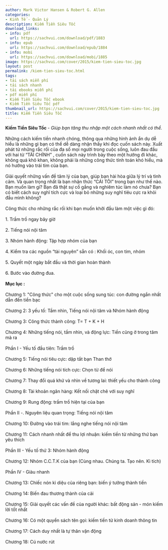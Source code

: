 ```yaml
---
author: Mark Victor Hansen & Robert G. Allen
categories:
- Kinh Tế - Quản Lý
description: Kiếm Tiền Siêu Tốc
download_links:
- info: pdf
  url: https://sachvui.com/download/pdf/1883
- info: epub
  url: https://sachvui.com/download/epub/1884
- info: mobi
  url: https://sachvui.com/download/mobi/1885
image: https://sachvui.com/cover/2015/kiem-tien-sieu-toc.jpg
layout: post
permalink: /kiem-tien-sieu-toc.html
tags:
- tải sách miễn phí
- tải sách nhanh
- tải ebooks miễn phí
- pdf miễn phí
- Kiếm Tiền Siêu Tốc ebook
- Kiếm Tiền Siêu Tốc pdf
thumbnail_url: https://sachvui.com/cover/2015/kiem-tien-sieu-toc.jpg
title: Kiếm Tiền Siêu Tốc
---
```


 <div class="item-desc text-justify"> <p><strong>Kiếm Tiền Siêu Tốc </strong>- <em>Giúp bạn tăng thu nhập một cách nhanh nhất có thể.</em><br><br>Những cách kiếm tiền nhanh chóng, thông qua những hình ảnh ẩn dụ dễ hiểu là những gì bạn có thể dễ dàng nhận thấy khi đọc cuốn sách này. Xuất phát từ những rắc rối của đa số mọi người trong cuộc sống, luôn đau đầu với hai từ “TÀI CHÍNH” , cuốn sách này trình bày theo một hướng đi khác, không quá khô khan, không phải là những công thức tính toán khó hiểu, mà nó hướng vào trái tim của bạn.<br><br>Giải quyết những vấn đề tâm lý của bạn, giúp bạn hài hòa giữa lý trí và tình cảm. Và quan trọng nhất là bạn nhận thức “CÁI TÔI” trong bạn như thế nào. Bạn muốn làm gì? Bạn đã thật sự cố gắng và nghiêm túc làm nó chưa? Bạn có biết cách suy nghĩ tích cực và loại bỏ những suy nghĩ tiêu cực ra khỏi đầu mình không?<br><br>Công thức cho những rắc rối khi bạn muốn khởi đầu làm một việc gì đó:<br><br>1. Trầm trồ ngay bây giờ<br><br>2. Tiếng nói nội tâm<br><br>3. Nhóm hành động: Tập hợp nhóm của bạn<br><br>4. Kiểm tra các nguồn “tài nguyên” sẵn có : Khối óc, con tim, nhóm<br><br>5. Quyết một ngày bắt đầu và thời gian hoàn thành<br><br>6. Bước vào đường đua.<br><br><strong>Mục lục :</strong><br><br>Chương 1: "Công thức" cho một cuộc sống sung túc: con đường ngắn nhất dẫn đến tiền bạc<br><br>Chương 2: 3 yếu tố: Tầm nhìn, Tiếng nói nội tâm và Nhóm hành động<br><br>Chương 3: Công thức thành công: T= T + K + H<br><br>Chương 4: Những tiếng nói, tầm nhìn, và động lực: Tiền cũng ở trong tâm mà ra<br><br>Phần I - Yếu tố đầu tiên: Trầm trồ<br><br>Chương 5: Tiếng nói tiêu cực: dập tắt bạn Than thở<br><br>Chương 6: Những tiếng nói tích cực: Chọn từ để nói<br><br>Chương 7: Thay đổi quá khứ và nhìn về tương lai: thiết yếu cho thành công<br><br>Chương 8: Tài khoản ngân hàng: Kết nối chặt chẽ với suy nghĩ<br><br>Chương 9: Rung động: trầm trồ hiện tại của bạn<br><br>Phần II -. Nguyên liệu quan trọng: Tiếng nói nội tâm<br><br>Chương 10: Đường vào trái tim: lắng nghe tiếng nói nội tâm<br><br>Chương 11: Cách nhanh nhất để thu lợi nhuận: kiếm tiền từ những thứ bạn yêu thích<br><br>Phần III - Yếu tố thứ 3: Nhóm hành động<br><br>Chương 12: Nhóm C.C.T.K của bạn (Cùng nhau. Chúng ta. Tạo nên. Kì tích)<br><br>Phần IV - Giàu nhanh<br><br>Chương 13: Chiếc nón kì diệu của riêng bạn: biến ý tưởng thành tiền<br><br>Chương 14: Biến đau thương thành của cải<br><br>Chương 15: Giải quyết các vấn đề của người khác: bất động sản - món kiếm lời tốt nhất<br><br>Chương 16: Có một quyển sách tên gọi: kiếm tiền từ kinh doanh thông tin<br><br>Chương 17: Cách duy nhất là tự thân vận động<br><br>Chương 18: Cú nước rút<br> </p> </div>